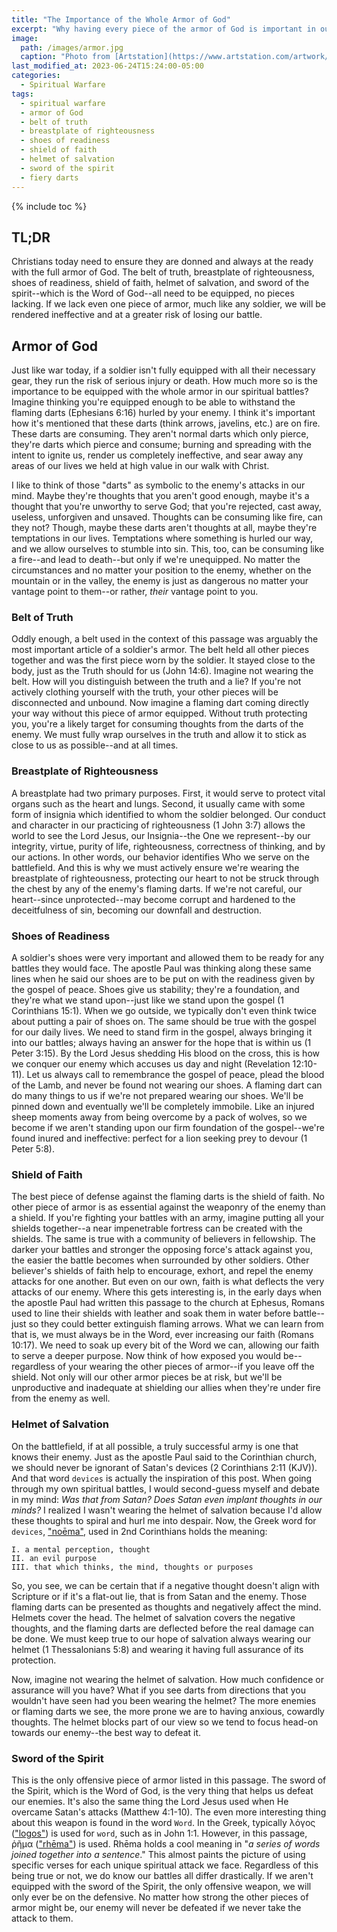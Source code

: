 ```yaml
---
title: "The Importance of the Whole Armor of God"
excerpt: "Why having every piece of the armor of God is important in our spiritual warfare."
image: 
  path: /images/armor.jpg
  caption: "Photo from [Artstation](https://www.artstation.com/artwork/xJnXOr)"
last_modified_at: 2023-06-24T15:24:00-05:00
categories:
  - Spiritual Warfare
tags: 
  - spiritual warfare
  - armor of God
  - belt of truth
  - breastplate of righteousness
  - shoes of readiness
  - shield of faith
  - helmet of salvation
  - sword of the spirit
  - fiery darts
---
```


{% include toc %}

## TL;DR
Christians today need to ensure they are donned and always at the ready with the full armor of God. The belt of truth, breastplate of righteousness, shoes of readiness, shield of faith, helmet of salvation, and sword of the spirit--which is the Word of God--all need to be equipped, no pieces lacking. If we lack even one piece of armor, much like any soldier, we will be rendered ineffective and at a greater risk of losing our battle.

## Armor of God
Just like war today, if a soldier isn't fully equipped with all their necessary gear, they run the risk of serious injury or death. How much more so is the importance to be equipped with the whole armor in our spiritual battles? Imagine thinking you're equipped enough to be able to withstand the flaming darts (Ephesians 6:16) hurled by your enemy. I think it's important how it's mentioned that these darts (think arrows, javelins, etc.) are on fire. These darts are consuming. They aren't normal darts which only pierce, they're darts which pierce and consume; burning and spreading with the intent to ignite us, render us completely ineffective, and sear away any areas of our lives we held at high value in our walk with Christ.

I like to think of those "darts" as symbolic to the enemy's attacks in our mind. Maybe they're thoughts that you aren't good enough, maybe it's a thought that you're unworthy to serve God; that you're rejected, cast away, useless, unforgiven and unsaved. Thoughts can be consuming like fire, can they not? Though, maybe these darts aren't thoughts at all, maybe they're temptations in our lives. Temptations where something is hurled our way, and we allow ourselves to stumble into sin. This, too, can be consuming like a fire--and lead to death--but only if we're unequipped. No matter the circumstances and no matter your position to the enemy, whether on the mountain or in the valley, the enemy is just as dangerous no matter your vantage point to them--or rather, *their* vantage point to you. 

### Belt of Truth
Oddly enough, a belt used in the context of this passage was arguably the most important article of a soldier's armor. The belt held all other pieces together and was the first piece worn by the soldier. It stayed close to the body, just as the Truth should for us (John 14:6). Imagine not wearing the belt. How will you distinguish between the truth and a lie? If you're not actively clothing yourself with the truth, your other pieces will be disconnected and unbound. Now imagine a flaming dart coming directly your way without this piece of armor equipped. Without truth protecting you, you're a likely target for consuming thoughts from the darts of the enemy. We must fully wrap ourselves in the truth and allow it to stick as close to us as possible--and at all times.

### Breastplate of Righteousness
A breastplate had two primary purposes. First, it would serve to protect vital organs such as the heart and lungs. Second, it usually came with some form of insignia which identified to whom the soldier belonged. Our conduct and character in our practicing of righteousness (1 John 3:7) allows the world to see the Lord Jesus, our Insignia--the One we represent--by our integrity, virtue, purity of life, righteousness, correctness of thinking, and by our actions. In other words, our behavior identifies Who we serve on the battlefield. And this is why we must actively ensure we're wearing the breastplate of righteousness, protecting our heart to not be struck through the chest by any of the enemy's flaming darts. If we're not careful, our heart--since unprotected--may become corrupt and hardened to the deceitfulness of sin, becoming our downfall and destruction. 

### Shoes of Readiness
A soldier's shoes were very important and allowed them to be ready for any battles they would face. The apostle Paul was thinking along these same lines when he said our shoes are to be put on with the readiness given by the gospel of peace. Shoes give us stability; they're a foundation, and they're what we stand upon--just like we stand upon the gospel (1 Corinthians 15:1). When we go outside, we typically don't even think twice about putting a pair of shoes on. The same should be true with the gospel for our daily lives. We need to stand firm in the gospel, always bringing it into our battles; always having an answer for the hope that is within us (1 Peter 3:15). By the Lord Jesus shedding His blood on the cross, this is how we conquer our enemy which accuses us day and night (Revelation 12:10-11). Let us always call to remembrance the gospel of peace, plead the blood of the Lamb, and never be found not wearing our shoes. A flaming dart can do many things to us if we're not prepared wearing our shoes. We'll be pinned down and eventually we'll be completely immobile. Like an injured sheep moments away from being overcome by a pack of wolves, so we become if we aren't standing upon our firm foundation of the gospel--we're found inured and ineffective: perfect for a lion seeking prey to devour (1 Peter 5:8).

### Shield of Faith
The best piece of defense against the flaming darts is the shield of faith. No other piece of armor is as essential against the weaponry of the enemy than a shield. If you're fighting your battles with an army, imagine putting all your shields together--a near impenetrable fortress can be created with the shields. The same is true with a community of believers in fellowship. The darker your battles and stronger the opposing force's attack against you, the easier the battle becomes when surrounded by other soldiers. Other believer's shields of faith help to encourage, exhort, and repel the enemy attacks for one another. But even on our own, faith is what deflects the very attacks of our enemy. Where this gets interesting is, in the early days when the apostle Paul had written this passage to the church at Ephesus, Romans used to line their shields with leather and soak them in water before battle--just so they could better extinguish flaming arrows. What we can learn from that is, we must always be in the Word, ever increasing our faith (Romans 10:17). We need to soak up every bit of the Word we can, allowing our faith to serve a deeper purpose. Now think of how exposed you would be--regardless of your wearing the other pieces of armor--if you leave off the shield. Not only will our other armor pieces be at risk, but we'll be unproductive and inadequate at shielding our allies when they're under fire from the enemy as well.

### Helmet of Salvation
On the battlefield, if at all possible, a truly successful army is one that knows their enemy. Just as the apostle Paul said to the Corinthian church, we should never be ignorant of Satan's devices (2 Corinthians 2:11 (KJV)). And that word `devices` is actually the inspiration of this post. When going through my own spiritual battles, I would second-guess myself and debate in my mind: *Was that from Satan?* *Does Satan even implant thoughts in our minds?* I realized I wasn't wearing the helmet of salvation because I'd allow these thoughts to spiral and hurl me into despair. Now, the Greek word for `devices`, ["noēma"](https://www.blueletterbible.org/lexicon/g3540/kjv/tr/0-1/), used in 2nd Corinthians holds the meaning:

```
I. a mental perception, thought
II. an evil purpose
III. that which thinks, the mind, thoughts or purposes
```

So, you see, we can be certain that if a negative thought doesn't align with Scripture or if it's a flat-out lie, that is from Satan and the enemy. Those flaming darts can be presented as thoughts and negatively affect the mind. Helmets cover the head. The helmet of salvation covers the negative thoughts, and the flaming darts are deflected before the real damage can be done. We must keep true to our hope of salvation always wearing our helmet (1 Thessalonians 5:8) and wearing it having full assurance of its protection. 

Now, imagine not wearing the helmet of salvation. How much confidence or assurance will you have? What if you see darts from directions that you wouldn't have seen had you been wearing the helmet? The more enemies or flaming darts we see, the more prone we are to having anxious, cowardly thoughts. The helmet blocks part of our view so we tend to focus head-on towards our enemy--the best way to defeat it.

### Sword of the Spirit
This is the only offensive piece of armor listed in this passage. The sword of the Spirit, which is the Word of God, is the very thing that helps us defeat our enemies. It's also the same thing the Lord Jesus used when He overcame Satan's attacks (Matthew 4:1-10). The even more interesting thing about this weapon is found in the word `Word`. In the Greek, typically λόγος (["logos"](https://www.blueletterbible.org/lexicon/g3056/kjv/tr/0-1/)) is used for `word`, such as in John 1:1. However, in this passage, ῥῆμα (["rhēma"](https://www.blueletterbible.org/lexicon/g4487/kjv/tr/0-1/)) is used. Rhēma holds a cool meaning in "*a series of words joined together into a sentence*." This almost paints the picture of using specific verses for each unique spiritual attack we face. Regardless of this being true or not, we do know our battles all differ drastically. If we aren't equipped with the sword of the Spirit, the only offensive weapon, we will only ever be on the defensive. No matter how strong the other pieces of armor might be, our enemy will never be defeated if we never take the attack to them. 


<script src='https://www.blueletterbible.org/assets-v3/scripts/blbToolTip/BLB_ScriptTagger-min.js' type='text/javascript'></script>
<script type='text/javascript'>
BLB.Tagger.Translation = 'NKJV';
BLB.Tagger.HyperLinks = 'all'; 
BLB.Tagger.HideTanslationAbbrev = false;
BLB.Tagger.TargetNewWindow = true;
BLB.Tagger.Style = 'par'; 
BLB.Tagger.NoSearchTagNames = '';
BLB.Tagger.NoSearchClassNames = 'noTag doNotTag'; 
</script>
